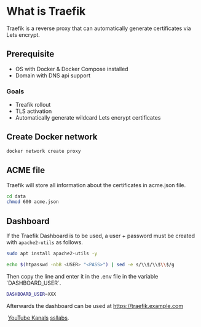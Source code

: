 # What is Traefik
Traefik is a reverse proxy that can automatically generate certificates via Lets encrypt.

## Prerequisite
- OS with Docker & Docker Compose installed
- Domain with DNS api support

### Goals
- Treafik rollout
- TLS activation
- Automatically generate wildcard Lets encrypt certificates

## Create Docker network

```bash
docker network create proxy
```

## ACME file
Traefik will store all information about the certificates in acme.json file.
```bash
cd data
chmod 600 acme.json
```


## Dashboard
If the Traefik Dashboard is to be used, a user + password must be created with `apache2-utils` as follows.
```bash
sudo apt install apache2-utils -y
```
 
```bash
echo $(htpasswd -nbB <USER> "<PASS>") | sed -e s/\\$/\\$\\$/g
```
Then copy the line and enter it in the .env file in the variable `DASHBOARD_USER´.
```bash
DASHBOARD_USER=XXX
```
Afterwards the dashboard can be used at https://traefik.example.com


 [YouTube Kanals](https://youtube.com/teqqyde)
[ssllabs](https://www.ssllabs.com/ssltest/).